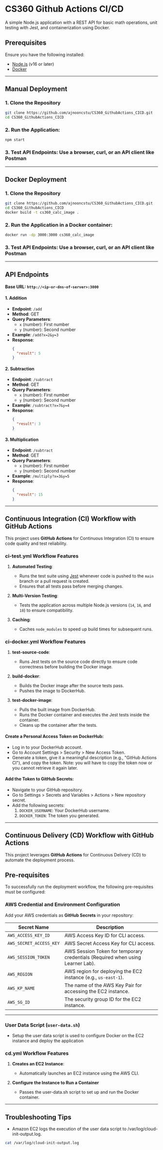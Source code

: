 # CS360 Github Actions CI/CD
A simple Node.js application with a REST API for basic math operations, unit testing with Jest, and containerization using Docker.

## Prerequisites

Ensure you have the following installed:

- [Node.js](https://nodejs.org/) (v16 or later)
- [Docker](https://www.docker.com/)

---

## Manual Deployment
### 1. Clone the Repository

```bash
git clone https://github.com/ajnooncstu/CS360_GithubActions_CICD.git
cd CS360_GithubActions_CICD
```

### 2. Run the Application: 

```bash
npm start
```

### 3. Test API Endpoints: Use a browser, curl, or an API client like Postman

---

## Docker Deployment

### 1. Clone the Repository

```bash
git clone https://github.com/ajnooncstu/CS360_GithubActions_CICD.git
cd CS360_GithubActions_CICD
docker build -t cs360_calc_image .
```

### 2. Run the Application in a Docker container: 

```bash
docker run -dp 3000:3000 cs360_calc_image
```

### 3. Test API Endpoints: Use a browser, curl, or an API client like Postman

---

## API Endpoints

#### Base URL: `http://<ip-or-dns-of-server>:3000`

#### **1. Addition**

- **Endpoint**: `/add`
- **Method**: GET
- **Query Parameters**:
  - `x` (number): First number
  - `y` (number): Second number
- **Example**: `/add?x=2&y=3`
- **Response**:
  ```json
  {
    "result": 5
  }
  ```

#### **2. Subtraction**

- **Endpoint**: `/subtract`
- **Method**: GET
- **Query Parameters**:
  - `x` (number): First number
  - `y` (number): Second number
- **Example**: `/subtract?x=7&y=4`
- **Response**:
  ```json
  {
    "result": 3
  }
  ```

#### **3. Multiplication**

- **Endpoint**: `/subtract`
- **Method**: GET
- **Query Parameters**:
  - `x` (number): First number
  - `y` (number): Second number
- **Example**: `/multiply?x=3&y=5`
- **Response**:
  ```json
  {
    "result": 15
  }
  ```
---

## Continuous Integration (CI) Workflow with GitHub Actions

This project uses **GitHub Actions** for Continuous Integration (CI) to ensure code quality and test reliability.

### ci-test.yml Workflow Features

1. **Automated Testing**:
   - Runs the test suite using [Jest](https://jestjs.io/) whenever code is pushed to the `main` branch or a pull request is created.
   - Ensures that all tests pass before merging changes.

2. **Multi-Version Testing**:
   - Tests the application across multiple Node.js versions (`14`, `16`, and `18`) to ensure compatibility.

3. **Caching**:
   - Caches `node_modules` to speed up build times for subsequent runs.

### ci-docker.yml Workflow Features

1. **test-source-code**:
   - Runs Jest tests on the source code directly to ensure code correctness before building the Docker image.

2. **build-docker**:
   - Builds the Docker image after the source tests pass.
   - Pushes the image to DockerHub.

3. **test-docker-image**:
   - Pulls the built image from DockerHub.
   - Runs the Docker container and executes the Jest tests inside the container.
   - Cleans up the container after the tests.

#### Create a Personal Access Token on DockerHub:
- Log in to your DockerHub account.
- Go to Account Settings > Security > New Access Token.
- Generate a token, give it a meaningful description (e.g., "GitHub Actions CI"), and copy the token.
  Note: you will have to copy the token now or you cannot retrieve it again later.

#### Add the Token to GitHub Secrets:
- Navigate to your GitHub repository.
- Go to Settings > Secrets and Variables > Actions > New repository secret.
- Add the following secrets:
  1. `DOCKER_USERNAME`: Your DockerHub username.
  2. `DOCKER_TOKEN`: The token you generated.

---

## Continuous Delivery (CD) Workflow with GitHub Actions

This project leverages **GitHub Actions** for Continuous Delivery (CD) to automate the deployment process.

## Pre-requisites

To successfully run the deployment workflow, the following pre-requisites must be configured:

### AWS Credential and Environment Configuration

Add your AWS credentials as **GitHub Secrets** in your repository:

| Secret Name            | Description                                           |
|------------------------|-------------------------------------------------------|
| `AWS_ACCESS_KEY_ID`    | AWS Access Key ID for CLI access.                     |
| `AWS_SECRET_ACCESS_KEY`| AWS Secret Access Key for CLI access.                 |
| `AWS_SESSION_TOKEN`     | AWS Session Token for temporary credentials (Required when using Learner Lab). |
| `AWS_REGION`           | AWS region for deploying the EC2 instance (e.g., `us-east-1`). |
| `AWS_KP_NAME`          | The name of the AWS Key Pair for accessing the EC2 instance. |
| `AWS_SG_ID`            | The security group ID for the EC2 instance.           |

---

### User Data Script (`user-data.sh`)

- Setup the user data script is used to configure Docker on the EC2 instance and deploy the application

### cd.yml Workflow Features

1. **Creates an EC2 Instance**:
   - Automatically launches an EC2 instance using the AWS CLI.

2. **Configure the Instance to Run a Container**
   - Passes the user-data.sh script to set up and run the Docker container.

---
## Troubleshooting Tips
- Amazon EC2 logs the execution of the user data script to /var/log/cloud-init-output.log.
```bash
cat /var/log/cloud-init-output.log
```

